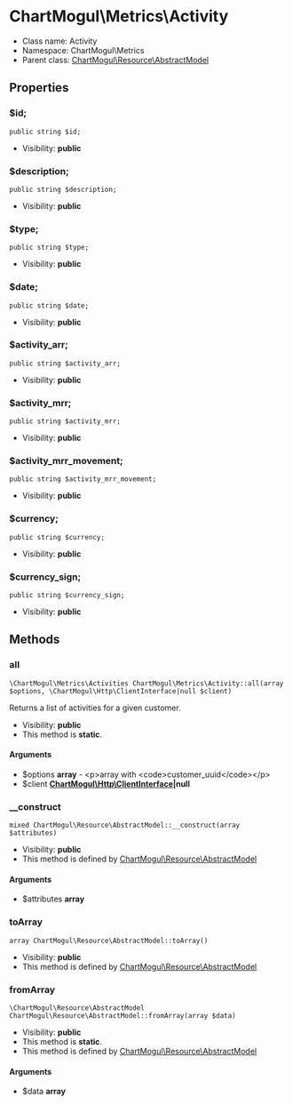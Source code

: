 ChartMogul\Metrics\Activity
===============






* Class name: Activity
* Namespace: ChartMogul\Metrics
* Parent class: [ChartMogul\Resource\AbstractModel](ChartMogul-Resource-AbstractModel.md)





Properties
----------


### $id;

    public string $id;





* Visibility: **public**


### $description;

    public string $description;





* Visibility: **public**


### $type;

    public string $type;





* Visibility: **public**


### $date;

    public string $date;





* Visibility: **public**


### $activity_arr;

    public string $activity_arr;





* Visibility: **public**


### $activity_mrr;

    public string $activity_mrr;





* Visibility: **public**


### $activity_mrr_movement;

    public string $activity_mrr_movement;





* Visibility: **public**


### $currency;

    public string $currency;





* Visibility: **public**


### $currency_sign;

    public string $currency_sign;





* Visibility: **public**


Methods
-------


### all

    \ChartMogul\Metrics\Activities ChartMogul\Metrics\Activity::all(array $options, \ChartMogul\Http\ClientInterface|null $client)

Returns a list of activities for a given customer.



* Visibility: **public**
* This method is **static**.


#### Arguments
* $options **array** - &lt;p&gt;array with &lt;code&gt;customer_uuid&lt;/code&gt;&lt;/p&gt;
* $client **[ChartMogul\Http\ClientInterface](ChartMogul-Http-ClientInterface.md)|null**



### __construct

    mixed ChartMogul\Resource\AbstractModel::__construct(array $attributes)





* Visibility: **public**
* This method is defined by [ChartMogul\Resource\AbstractModel](ChartMogul-Resource-AbstractModel.md)


#### Arguments
* $attributes **array**



### toArray

    array ChartMogul\Resource\AbstractModel::toArray()





* Visibility: **public**
* This method is defined by [ChartMogul\Resource\AbstractModel](ChartMogul-Resource-AbstractModel.md)




### fromArray

    \ChartMogul\Resource\AbstractModel ChartMogul\Resource\AbstractModel::fromArray(array $data)





* Visibility: **public**
* This method is **static**.
* This method is defined by [ChartMogul\Resource\AbstractModel](ChartMogul-Resource-AbstractModel.md)


#### Arguments
* $data **array**


